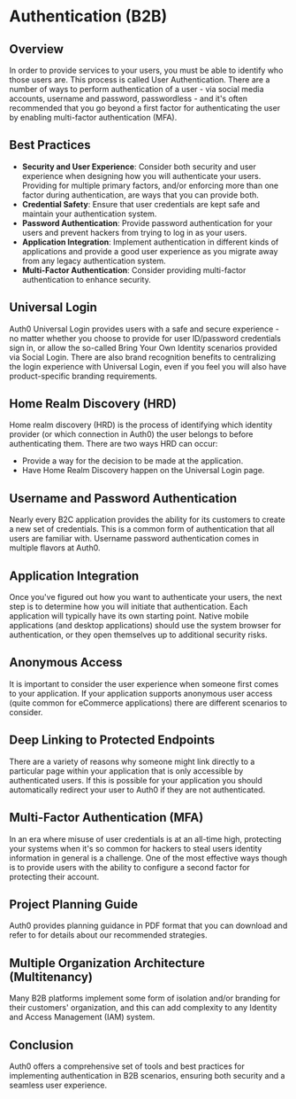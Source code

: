 # Authentication (B2B)

## Overview

In order to provide services to your users, you must be able to identify who those users are. This process is called User Authentication. There are a number of ways to perform authentication of a user - via social media accounts, username and password, passwordless - and it's often recommended that you go beyond a first factor for authenticating the user by enabling multi-factor authentication (MFA).

## Best Practices

- **Security and User Experience**: Consider both security and user experience when designing how you will authenticate your users. Providing for multiple primary factors, and/or enforcing more than one factor during authentication, are ways that you can provide both.
- **Credential Safety**: Ensure that user credentials are kept safe and maintain your authentication system.
- **Password Authentication**: Provide password authentication for your users and prevent hackers from trying to log in as your users.
- **Application Integration**: Implement authentication in different kinds of applications and provide a good user experience as you migrate away from any legacy authentication system.
- **Multi-Factor Authentication**: Consider providing multi-factor authentication to enhance security.
## Universal Login

Auth0 Universal Login provides users with a safe and secure experience - no matter whether you choose to provide for user ID/password credentials sign in, or allow the so-called Bring Your Own Identity scenarios provided via Social Login. There are also brand recognition benefits to centralizing the login experience with Universal Login, even if you feel you will also have product-specific branding requirements.

## Home Realm Discovery (HRD)

Home realm discovery (HRD) is the process of identifying which identity provider (or which connection in Auth0) the user belongs to before authenticating them. There are two ways HRD can occur:

- Provide a way for the decision to be made at the application.
- Have Home Realm Discovery happen on the Universal Login page.
## Username and Password Authentication

Nearly every B2C application provides the ability for its customers to create a new set of credentials. This is a common form of authentication that all users are familiar with. Username password authentication comes in multiple flavors at Auth0.

## Application Integration

Once you've figured out how you want to authenticate your users, the next step is to determine how you will initiate that authentication. Each application will typically have its own starting point. Native mobile applications (and desktop applications) should use the system browser for authentication, or they open themselves up to additional security risks.

## Anonymous Access

It is important to consider the user experience when someone first comes to your application. If your application supports anonymous user access (quite common for eCommerce applications) there are different scenarios to consider.

## Deep Linking to Protected Endpoints

There are a variety of reasons why someone might link directly to a particular page within your application that is only accessible by authenticated users. If this is possible for your application you should automatically redirect your user to Auth0 if they are not authenticated.

## Multi-Factor Authentication (MFA)

In an era where misuse of user credentials is at an all-time high, protecting your systems when it's so common for hackers to steal users identity information in general is a challenge. One of the most effective ways though is to provide users with the ability to configure a second factor for protecting their account.

## Project Planning Guide

Auth0 provides planning guidance in PDF format that you can download and refer to for details about our recommended strategies.

## Multiple Organization Architecture (Multitenancy)

Many B2B platforms implement some form of isolation and/or branding for their customers' organization, and this can add complexity to any Identity and Access Management (IAM) system.

## Conclusion

Auth0 offers a comprehensive set of tools and best practices for implementing authentication in B2B scenarios, ensuring both security and a seamless user experience.
